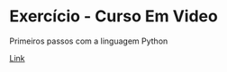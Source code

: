 # Exercício - Curso Em Video

Primeiros passos com a linguagem Python

[Link](https://www.cursoemvideo.com/course/python-3-mundo-1/)
